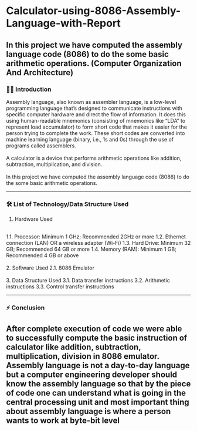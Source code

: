 # Calculator-using-8086-Assembly-Language-with-Report
In this project we have computed the assembly language code (8086) to do the some basic arithmetic operations.
(Computer Organization And Architecture)
---

### :woman_technologist: Introduction

Assembly language, also known as assembler language, is a low-level
programming language that’s designed to communicate instructions with
specific computer hardware and direct the flow of information. It does this
using human-readable mnemonics (consisting of mnemonics like “LDA”
to represent load accumulator) to form short code that makes it easier for
the person trying to complete the work. These short codes are converted
into machine learning language (binary, i.e., 1s and 0s) through the use of
programs called assemblers.
<br>
<br>
A calculator is a device that performs arithmetic operations like addition,
subtraction, multiplication, and division.
<br>
<br>
In this project we have computed the assembly language code (8086) to do
the some basic arithmetic operations.

---
### :hammer_and_wrench: List of Technology/Data Structure Used

1. Hardware Used
<br>
1.1. Processor: Minimum 1 GHz; Recommended 2GHz or more
1.2. Ethernet connection (LAN) OR a wireless adapter (Wi-Fi)
1.3. Hard Drive: Minimum 32 GB; Recommended 64 GB or more
1.4. Memory (RAM): Minimum 1 GB; Recommended 4 GB or
above
<br>
<br>
2. Software Used
2.1. 8086 Emulator
<br>
<br>
3. Data Structure Used
3.1. Data transfer instructions
3.2. Arithmetic instructions
3.3. Control transfer instructions

--- 
### :zap: Conclusion

After complete execution of code we were able to successfully compute
the basic instruction of calculator like addition, subtraction, multiplication,
division in 8086 emulator.
Assembly language is not a day-to-day language but a computer
engineering developer should know the assembly language so that by the
piece of code one can understand what is going in the central processing
unit and most important thing about assembly language is where a person
wants to work at byte-bit level
---

<div id="header" align="center">
  
  <img src="https://komarev.com/ghpvc/?username=vaishaliranjan&style=flat-square&color=blue" alt=""/>
  
<div>



